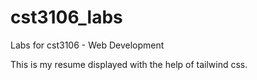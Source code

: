 # cst3106_labs
 Labs for cst3106 - Web Development

This is my resume displayed with the help of tailwind css.